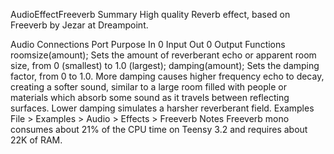 AudioEffectFreeverbSummaryHigh quality Reverb effect, based on Freeverb by Jezar at Dreampoint.Audio ConnectionsPort	PurposeIn 0	InputOut 0	OutputFunctionsroomsize(amount);Sets the amount of reverberant echo or apparent room size, from 0 (smallest) to 1.0 (largest);damping(amount);Sets the damping factor, from 0 to 1.0. More damping causes higher frequency echo to decay, creating a softer sound, similar to a large room filled with people or materials which absorb some sound as it travels between reflecting surfaces. Lower damping simulates a harsher reverberant field.ExamplesFile > Examples > Audio > Effects > FreeverbNotesFreeverb mono consumes about 21% of the CPU time on Teensy 3.2 and requires about 22K of RAM.